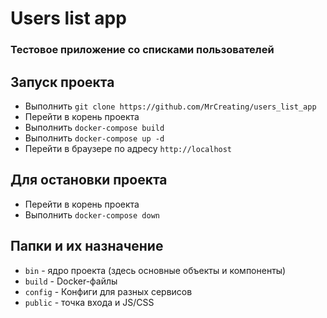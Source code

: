 # Users list app

### Тестовое приложение со списками пользователей

## Запуск проекта
* Выполнить `git clone https://github.com/MrCreating/users_list_app`
* Перейти в корень проекта
* Выполнить `docker-compose build`
* Выполнить `docker-compose up -d`
* Перейти в браузере по адресу `http://localhost`

## Для остановки проекта
* Перейти в корень проекта
* Выполнить `docker-compose down`

## Папки и их назначение
* `bin` - ядро проекта (здесь основные объекты и компоненты)
* `build` - Docker-файлы
* `config` - Конфиги для разных сервисов
* `public` - точка входа и JS/CSS